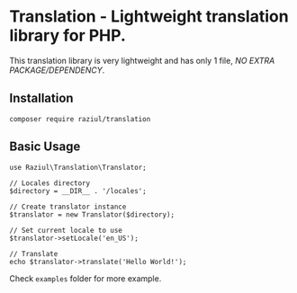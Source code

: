 # Translation - Lightweight translation library for PHP.
This translation library is very lightweight and has only 1 file, *NO EXTRA PACKAGE/DEPENDENCY*.

## Installation
```
composer require raziul/translation
```

## Basic Usage
```
use Raziul\Translation\Translator;

// Locales directory
$directory = __DIR__ . '/locales';

// Create translator instance
$translator = new Translator($directory);

// Set current locale to use
$translator->setLocale('en_US');

// Translate
echo $translator->translate('Hello World!');
```
Check `examples` folder for more example.
